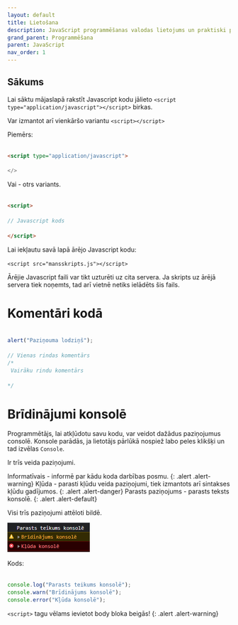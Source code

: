 ```yaml
---
layout: default
title: Lietošana
description: JavaScript programmēšanas valodas lietojums un praktiski piemēri
grand_parent: Programmēšana
parent: JavaScript
nav_order: 1
---
```

## Sākums

Lai sāktu mājaslapā rakstīt Javascript kodu jālieto `<script type="application/javascript"></script>` birkas. 

Var izmantot arī vienkāršo variantu `<script></script>`

Piemērs:

~~~html

<script type="application/javascript">

</>

~~~

Vai - otrs variants.

~~~html

<script>
    
// Javascript kods

</script>

~~~

Lai iekļautu savā lapā ārējo Javascript kodu:

`<script src="mansskripts.js"></script>`

Ārējie Javascript faili var tikt uzturēti uz cita servera. Ja skripts uz ārējā servera tiek noņemts, tad arī vietnē netiks ielādēts šis fails.

# Komentāri kodā

~~~js

alert("Paziņouma lodziņš");

// Vienas rindas komentārs
/*
 Vairāku rindu komentārs
 
*/
~~~

# Brīdinājumi konsolē

Programmētājs, lai atkļūdotu savu kodu, var veidot dažādus paziņojumus consolē. Konsole parādās, ja lietotājs pārlūkā nospiež labo peles klikšķi un tad izvēlas `Console`.

Ir trīs veida paziņojumi.


Informatīvais - informē par kādu koda darbības posmu.
{: .alert .alert-warning}
Kļūda - parasti kļūdu veida paziņojumi, tiek izmantots arī sintakses kļūdu gadījumos.
{: .alert .alert-danger}
Parasts paziņojums - parasts teksts konsolē.
{: .alert .alert-default}


Visi trīs paziņojumi attēloti bildē.

![example image](/media/js_konsoles_pazinojumi.png)
 
Kods:
~~~js

console.log("Parasts teikums konsolē");
console.warn("Brīdinājums konsolē");
console.error("Kļūda konsolē");

~~~
`<script>` tagu vēlams ievietot body bloka beigās! 
{: .alert .alert-warning}
